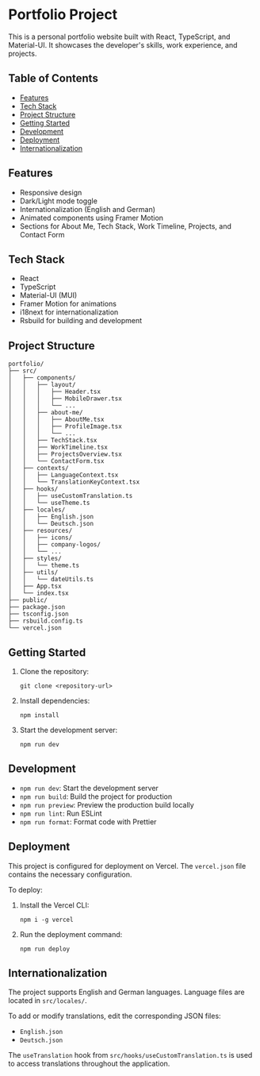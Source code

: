 # Portfolio Project

This is a personal portfolio website built with React, TypeScript, and Material-UI. It showcases the developer's skills, work experience, and projects.

## Table of Contents

- [Features](#features)
- [Tech Stack](#tech-stack)
- [Project Structure](#project-structure)
- [Getting Started](#getting-started)
- [Development](#development)
- [Deployment](#deployment)
- [Internationalization](#internationalization)

## Features

- Responsive design
- Dark/Light mode toggle
- Internationalization (English and German)
- Animated components using Framer Motion
- Sections for About Me, Tech Stack, Work Timeline, Projects, and Contact Form

## Tech Stack

- React
- TypeScript
- Material-UI (MUI)
- Framer Motion for animations
- i18next for internationalization
- Rsbuild for building and development

## Project Structure

```
portfolio/
├── src/
│   ├── components/
│   │   ├── layout/
│   │   │   ├── Header.tsx
│   │   │   ├── MobileDrawer.tsx
│   │   │   └── ...
│   │   ├── about-me/
│   │   │   ├── AboutMe.tsx
│   │   │   ├── ProfileImage.tsx
│   │   │   └── ...
│   │   ├── TechStack.tsx
│   │   ├── WorkTimeline.tsx
│   │   ├── ProjectsOverview.tsx
│   │   └── ContactForm.tsx
│   ├── contexts/
│   │   ├── LanguageContext.tsx
│   │   └── TranslationKeyContext.tsx
│   ├── hooks/
│   │   ├── useCustomTranslation.ts
│   │   └── useTheme.ts
│   ├── locales/
│   │   ├── English.json
│   │   └── Deutsch.json
│   ├── resources/
│   │   ├── icons/
│   │   ├── company-logos/
│   │   └── ...
│   ├── styles/
│   │   └── theme.ts
│   ├── utils/
│   │   └── dateUtils.ts
│   ├── App.tsx
│   └── index.tsx
├── public/
├── package.json
├── tsconfig.json
├── rsbuild.config.ts
└── vercel.json
```

## Getting Started

1. Clone the repository:
   ```
   git clone <repository-url>
   ```

2. Install dependencies:
   ```
   npm install
   ```

3. Start the development server:
   ```
   npm run dev
   ```

## Development

- `npm run dev`: Start the development server
- `npm run build`: Build the project for production
- `npm run preview`: Preview the production build locally
- `npm run lint`: Run ESLint
- `npm run format`: Format code with Prettier

## Deployment

This project is configured for deployment on Vercel. The `vercel.json` file contains the necessary configuration.

To deploy:

1. Install the Vercel CLI:
   ```
   npm i -g vercel
   ```

2. Run the deployment command:
   ```
   npm run deploy
   ```

## Internationalization

The project supports English and German languages. Language files are located in `src/locales/`.

To add or modify translations, edit the corresponding JSON files:
- `English.json`
- `Deutsch.json`

The `useTranslation` hook from `src/hooks/useCustomTranslation.ts` is used to access translations throughout the application.
